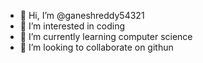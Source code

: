 - 👋 Hi, I’m @ganeshreddy54321
- 👀 I’m interested in coding
- 🌱 I’m currently learning computer science
- 💞️ I’m looking to collaborate on githun

<!---
ganeshreddy54321/ganeshreddy54321 is a ✨ special ✨ repository because its `README.md` (this file) appears on your GitHub profile.
You can click the Preview link to take a look at your changes.
--->
